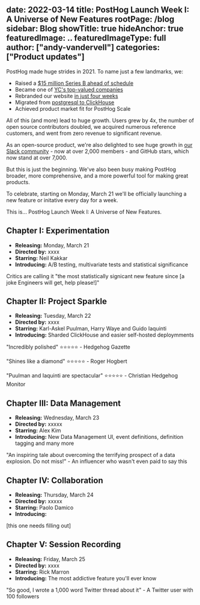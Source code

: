 date: 2022-03-14
title: PostHog Launch Week I: A Universe of New Features
rootPage: /blog
sidebar: Blog
showTitle: true
hideAnchor: true
featuredImage: ..
featuredImageType: full
author: ["andy-vandervell"]
categories: ["Product updates"]
---

PostHog made huge strides in 2021. To name just a few landmarks, we: 

- Raised a [$15 million Series B ahead of schedule](/blog/why-we-raised-a-15m-series-b-ahead-of-schedule)
- Became one of [YC's top-valued companies](/blog/yc-top-companies)
- Rebranded our website [in just four weeks](/blog/postmortem-rebrand)
- Migrated from [postgresql to ClickHouse](/blog/how-we-turned-clickhouse-into-our-eventmansion)
- Achieved product market fit for PostHog Scale

All of this (and more) lead to huge growth. Users grew by 4x, the number of open source contributors doubled, we acquired numerous reference customers, and went from zero revenue to significant revenue.

As an open-source product, we're also delighted to see huge growth in [our Slack community](/slack) - now at over 2,000 members - and GitHub stars, which now stand at over 7,000.

But this is just the beginning. We've also been busy making PostHog broader, more comprehensive, and a more powerful tool for making great products. 

To celebrate, starting on Monday, March 21 we'll be officially launching a new feature or initative every day for a week.

This is... PostHog Launch Week I: A Universe of New Features.

## Chapter I: Experimentation

- **Releasing:** Monday, March 21
- **Directed by:** xxxx
- **Starring:** Neil Kakkar
- **Introducing:** A/B testing, multivariate tests and statistical significance

Critics are calling it "the most statistically signicant new feature since [a joke Engineers will get, help please!]"

## Chapter II: Project Sparkle

- **Releasing:** Tuesday, March 22
- **Directed by:** xxxx
- **Starring:** Karl-Askel Puulman, Harry Waye and Guido Iaquinti
- **Introducing:** Sharded ClickHouse and easier self-hosted deploymments

"Incredibly polished" ⭐️⭐️⭐️⭐️⭐️ - Hedgehog Gazette

"Shines like a diamond" ⭐️⭐️⭐️⭐️⭐️ - Roger Hogbert

"Puulman and Iaquinti are spectacular" ⭐️⭐️⭐️⭐️⭐️ - Christian Hedgehog Monitor

## Chapter III: Data Management

- **Releasing:** Wednesday, March 23
- **Directed by:** xxxxx
- **Starring:** Alex Kim
- **Introducing:** New Data Management UI, event definitions, definition tagging and many more

"An inspiring tale about overcoming the terrifying prospect of a data explosion. Do not miss!" - An influencer who wasn't even paid to say this  

## Chapter IV: Collaboration

- **Releasing:** Thursday, March 24
- **Directed by:** xxxxx
- **Starring:** Paolo Damico
- **Introducing:** 

[this one needs filling out] 

## Chapter V: Session Recording

- **Releasing:** Friday, March 25
- **Directed by:** xxxx
- **Starring:** Rick Marron
- **Introducing:** The most addictive feature you'll ever know

"So good, I wrote a 1,000 word Twitter thread about it" - A Twitter user with 100 followers 